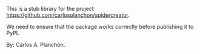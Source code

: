 This is a stub library for the project https://github.com/carlosplanchon/spidercreator.

We need to ensure that the package works correctly before publishing it to PyPI.

By: Carlos A. Planchón.
